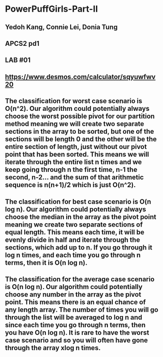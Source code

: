 # PowerPuffGirls-Part-II

## Yedoh Kang, Connie Lei, Donia Tung

## APCS2 pd1

## LAB #01

## https://www.desmos.com/calculator/sqyuwfwv20
## The classification for worst case scenario is O(n^2). Our algorithm could potentially always choose the worst possible pivot for our partition method meaning we will create two separate sections in the array to be sorted, but one of the sections will be length 0 and the other will be the entire section of length, just without our pivot point that has been sorted. This means we will iterate through the entire list n times and we keep going through n the first time, n-1 the second, n-2… and the sum of that arithmetic sequence is n(n+1)/2 which is just O(n^2).

## The classification for best case scenario is O(n log n). Our algorithm could potentially always choose the median in the array as the pivot point meaning we create two separate sections of equal length. This means each time, it will be evenly divide in half and iterate through the sections, which add up to n. If you go through it log n times, and each time you go through n terms, then it is O(n log n).

## The classification for the average case scenario is O(n log n). Our algorithm could potentially choose any number in the array as the pivot point. This means there is an equal chance of any length array. The number of times you will go through the list will be averaged to log n and since each time you go through n terms, then you have O(n log n). It is rare to have the worst case scenario and so you will often have gone through the array xlog n times.
